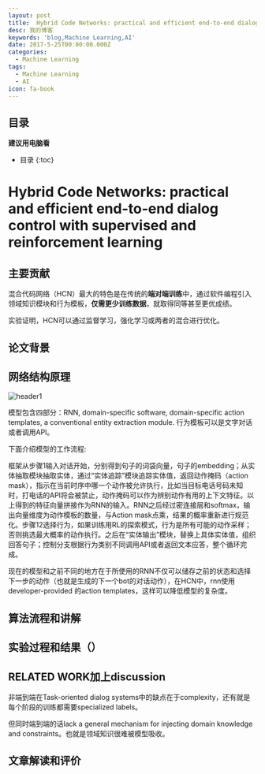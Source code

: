 ```yaml
---
layout: post
title:  Hybrid Code Networks: practical and efficient end-to-end dialog control with supervised and reinforcement learning
desc: 我的博客
keywords: 'blog,Machine Learning,AI'
date: 2017-5-25T00:00:00.000Z
categories:
  - Machine Learning
tags:
  - Machine Learning
  - AI
icon: fa-book
---
```



## 目录
**建议用电脑看**

* 目录
{:toc}

# Hybrid Code Networks: practical and efficient end-to-end dialog control with supervised and reinforcement learning

## 主要贡献



混合代码网络（HCN）最大的特色是在传统的**端对端训练**中，通过软件编程引入领域知识模块和行为模板，**仅需更少训练数据**，就取得同等甚至更优成绩。



实验证明，HCN可以通过监督学习，强化学习或两者的混合进行优化。

## 论文背景



## 网络结构原理

<img src="{{ site.img_path }}/Machine Learning/Hybrid_dialog.png" alt="header1" style="height:auto!important;width:auto%;max-width:1020px;"/>

模型包含四部分：RNN, domain-specific software, domain-specific action templates, a conventional entity extraction module. 行为模板可以是文字对话或者调用API。

下面介绍模型的工作流程:

框架从步骤1输入对话开始，分别得到句子的词袋向量，句子的embedding；从实体抽取模块抽取实体，通过“实体追踪”模块追踪实体值，返回动作掩码（action mask），指示在当前时序中哪一个动作被允许执行，比如当目标电话号码未知时，打电话的API将会被禁止，动作掩码可以作为辨别动作有用的上下文特征。以上得到的特征向量拼接作为RNN的输入。RNN之后经过密连接层和softmax，输出向量维度为动作模板的数量，与Action mask点乘，结果的概率重新进行规范化。步骤12选择行为，如果训练用RL的探索模式，行为是所有可能的动作采样；否则挑选最大概率的动作执行。之后在“实体输出”模块，替换上具体实体值，组织回答句子；控制分支根据行为类别不同调用API或者返回文本应答，整个循环完成。

现在的模型和之前不同的地方在于所使用的RNN不仅可以储存之前的状态和选择下一步的动作（也就是生成的下一个bot的对话动作），在HCN中，rnn使用 developer-provided 的action templates，这样可以降低模型的复杂度。


## 算法流程和讲解


## 实验过程和结果（）

## RELATED WORK加上discussion

非端到端在Task-oriented dialog systems中的缺点在于complexity，还有就是每个阶段的训练都需要specialized labels。

但同时端到端的话lack a general mechanism for injecting domain knowledge and constraints。也就是领域知识很难被模型吸收。

## 文章解读和评价
